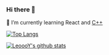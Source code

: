 ### Hi there 👋
🌱 I’m currently learning React and [C++](https://leoooy.github.io/docs/C++/doc-C++-C++PrimerNotes)
 
[![Top Langs](https://github-readme-stats.leoy233.vercel.app/api/top-langs/?username=LeoooY&show_icons=true&count_private=true&include_all_commits=true&layout=compact)](https://github.com/LeoooY)


[![LeoooY's github stats](https://github-readme-stats.leoy233.vercel.app/api?username=LeoooY&show_icons=true&count_private=true&include_all_commits=true)](https://github.com/LeoooY)



<!--
repo examples
<a href="https://github.com/anuraghazra/github-readme-stats">
  <img align="center" src="https://github-readme-stats.vercel.app/api/pin/?username=anuraghazra&repo=github-readme-stats" />
</a>
<a href="https://github.com/anuraghazra/convoychat">
  <img align="center" src="https://github-readme-stats.vercel.app/api/pin/?username=anuraghazra&repo=convoychat" />
</a>
-->

<!--
**LeoooY/LeoooY** is a ✨ _special_ ✨ repository because its `README.md` (this file) appears on your GitHub profile.

Here are some ideas to get you started:

- 🔭 I’m currently working on ...
- 🌱 I’m currently learning ...
- 👯 I’m looking to collaborate on ...
- 🤔 I’m looking for help with ...
- 💬 Ask me about ...
- 📫 How to reach me: ...
- 😄 Pronouns: ...
- ⚡ Fun fact: ...
-->
